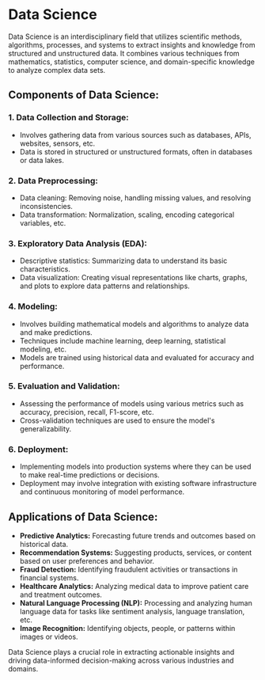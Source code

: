 # Data Science

Data Science is an interdisciplinary field that utilizes scientific methods, algorithms, processes, and systems to extract insights and knowledge from structured and unstructured data. It combines various techniques from mathematics, statistics, computer science, and domain-specific knowledge to analyze complex data sets.

## Components of Data Science:

### 1. **Data Collection and Storage:**
   - Involves gathering data from various sources such as databases, APIs, websites, sensors, etc.
   - Data is stored in structured or unstructured formats, often in databases or data lakes.

### 2. **Data Preprocessing:**
   - Data cleaning: Removing noise, handling missing values, and resolving inconsistencies.
   - Data transformation: Normalization, scaling, encoding categorical variables, etc.

### 3. **Exploratory Data Analysis (EDA):**
   - Descriptive statistics: Summarizing data to understand its basic characteristics.
   - Data visualization: Creating visual representations like charts, graphs, and plots to explore data patterns and relationships.

### 4. **Modeling:**
   - Involves building mathematical models and algorithms to analyze data and make predictions.
   - Techniques include machine learning, deep learning, statistical modeling, etc.
   - Models are trained using historical data and evaluated for accuracy and performance.

### 5. **Evaluation and Validation:**
   - Assessing the performance of models using various metrics such as accuracy, precision, recall, F1-score, etc.
   - Cross-validation techniques are used to ensure the model's generalizability.

### 6. **Deployment:**
   - Implementing models into production systems where they can be used to make real-time predictions or decisions.
   - Deployment may involve integration with existing software infrastructure and continuous monitoring of model performance.

## Applications of Data Science:

- **Predictive Analytics:** Forecasting future trends and outcomes based on historical data.
- **Recommendation Systems:** Suggesting products, services, or content based on user preferences and behavior.
- **Fraud Detection:** Identifying fraudulent activities or transactions in financial systems.
- **Healthcare Analytics:** Analyzing medical data to improve patient care and treatment outcomes.
- **Natural Language Processing (NLP):** Processing and analyzing human language data for tasks like sentiment analysis, language translation, etc.
- **Image Recognition:** Identifying objects, people, or patterns within images or videos.

Data Science plays a crucial role in extracting actionable insights and driving data-informed decision-making across various industries and domains.
